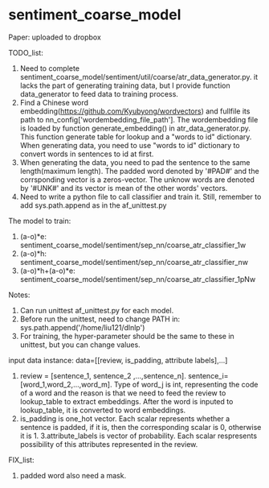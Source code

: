 # sentiment_coarse_model

Paper: uploaded to dropbox


TODO_list:
1. Need to complete sentiment_coarse_model/sentiment/util/coarse/atr_data_generator.py. it lacks the part of generating training data, but I provide function data_generator to feed data to training process. 
2. Find a Chinese word embedding(https://github.com/Kyubyong/wordvectors) and fullfile its path to nn_config['wordembedding_file_path']. The wordembedding file is loaded by function generate_embedding() in atr_data_generator.py. This function generate table for lookup and a "words to id" dictionary. When generating data, you need to use "words to id" dictionary to convert words in sentences to id at first. 
3. When generating the data, you need to pad the sentence to the same length(maximum length). The padded word denoted by '#PAD#' and the corrsponding vector is a zeros-vector. The unknow words are denoted by '#UNK#' and its vector is mean of the other words' vectors. 
2. Need to write a python file to call classifier and train it. Still, remember to add sys.path.append as in the af_unittest.py


The model to train:
1. (a-o)*e: sentiment_coarse_model/sentiment/sep_nn/coarse_atr_classifier_1w
2. (a-o)*h: sentiment_coarse_model/sentiment/sep_nn/coarse_atr_classifier_nw
3. (a-o)*h+(a-o)*e: sentiment_coarse_model/sentiment/sep_nn/coarse_atr_classifier_1pNw

Notes:
1. Can run unittest af_unittest.py for each model. 
2. Before run the unittest, need to change PATH in: sys.path.append('/home/liu121/dlnlp')
3. For training, the hyper-parameter should be the same to these in unittest, but you can change values.

input data instance:
data=[[review, is_padding, attribute labels],...]
1. review = [sentence_1, sentence_2 ,...,sentence_n]. sentence_i=[word_1,word_2,...,word_m]. Type of word_j is int, representing the code of a word and the reason is that we need to feed the review to lookup_table to extract embeddings. After the word is inputed to lookup_table, it is converted to word embeddings.
2. is_padding is one_hot vector. Each scalar represents whether a sentence is padded, if it is, then the corresponding scalar is 0, otherwise it is 1.
3.attribute_labels is vector of probability. Each scalar respresents possibility of this attributes represented in the review. 

FIX_list:
1. padded word also need a mask.
